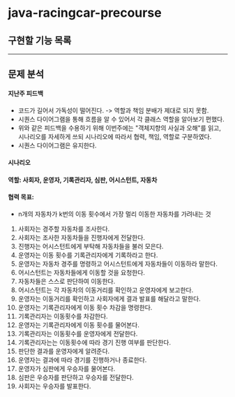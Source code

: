 # java-racingcar-precourse

## 구현할 기능 목록

-- -- 
## 문제 분석
#### 지난주 피드백
- 코드가 길어서 가독성이 떨어진다. -> 역할과 책임 분배가 제대로 되지 못함.
- 시퀀스 다이어그램을 통해 흐름을 알 수 있어서 각 클래스 역할을 알아보기 편했다.
- 위와 같은 피드백을 수용하기 위해 이번주에는 "객체지향의 사실과 오해"를 읽고, 시나리오를 자세하게 쓰되 시나리오에 따라서 협력, 책임, 역할로 구분하였다.
- 시퀀스 다이어그램은 유지한다.

#### 시나리오
#### 역할: 사회자, 운영자, 기록관리자, 심판, 어시스턴트, 자동차
#### 협력 목표:
- n개의 자동차가 k번의 이동 횟수에서 가장 멀리 이동한 자동차를 가려내는 것
1. 사회자는 경주할 자동차를 조사한다.
2. 사회자는 조사한 자동차들을 진행자에게 전달한다.
3. 진행자는 어시스턴트에게 부탁해 자동차들을 불러 모은다.
4. 운영자는 이동 횟수를 기록관리자에게 기록하라고 한다.
5. 운영자는 자동차 경주를 명령하고 어시스턴트에게 자동차들이 이동하라 말한다.
6. 어시스턴트는 자동차들에게 이동할 것을 요청한다.
7. 자동차들은 스스로 판단하여 이동한다.
8. 어시스턴트는 각 자동차의 이동거리를 확인하고 운영자에게 보고한다.
9. 운영자는 이동거리를 확인하고 사회자에게 결과 발표를 해달라고 말한다.
10. 운영자는 기록관리자에게 이동 횟수 차감을 명령한다.
11. 기록관리자는 이동횟수를 차감한다.
12. 운영자는 기록관리자에게 이동 횟수를 물어본다.
13. 기록관리자는 이동횟수를 운영자에게 전달한다.
14. 기록관리자는는 이동횟수에 따라 경기 진행 여부를 판단한다.
15. 판단한 결과를 운영자에게 알려준다.
16. 운영자는 결과에 따라 경기를 진행하거나 종료한다.
17. 운영자가 심판에게 우승자를 물어본다.
18. 심판은 우승자를 판단하고 우승자를 전달한다.
19. 사회자는 우승자를 발표한다.